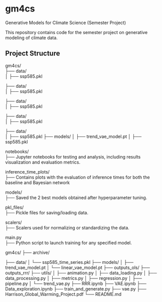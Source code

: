 # gm4cs
Generative Models for Climate Science (Semester Project)

This repository contains code for the semester project on generative modeling of climate data.

## Project Structure
gm4cs/  
├── data/  
│   ├── ssp585.pkl

├── data/  
│   ├── ssp585.pkl

├── data/  
│   ├── ssp585.pkl

├── data/  
│   ├── ssp585.pkl

├── data/  
│   ├── ssp585.pkl
├── models/
│   ├── trend_vae_model.pt
│   ├── ssp585.pkl

notebooks/  
├── Jupyter notebooks for testing and analysis, including results visualization and evaluation metrics.  

inference_time_plots/  
├── Contains plots with the evaluation of inference times for both the baseline and Bayesian network

models/  
├── Saved the 2 best models obtained after hyperparameter tuning. 

pkl_files/  
├── Pickle files for saving/loading data.

scalers/  
├── Scalers used for normalizing or standardizing the data.  

main.py  
├── Python script to launch training for any specified model.  

gm4cs/
├── archive/ 

├── data/
│ └── ssp585_time_series.pkl 
├── models/
│ ├── trend_vae_model.pt 
│ └── linear_vae_model.pt 
├── outputs_ols/ 
├── outputs_rrr/ 
├── utils/ 
│ ├── animation.py
│ ├── data_loading.py
│ ├── data_processing.py
│ ├── metrics.py
│ ├── regression.py
│ ├── pipeline.py
│ └── trend_vae.py
├── RRR.ipynb
├── VAE.ipynb
├── Data_exploration.ipynb
├── train_and_generate.py 
├── vae.py 
├── Harrison_Global_Warming_Project.pdf
└── README.md
